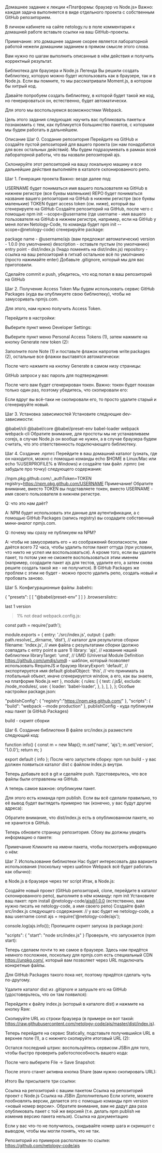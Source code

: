 Домашнее задание к лекции «Платформы: браузер vs Node.js»
Важно: каждая задача выполняется в виде отдельного проекта с собственным GitHub репозиторием.

В личном кабинете на сайте netology.ru в поле комментария к домашней работе вставьте ссылки на ваш GitHub-проекты.

Примечание: это домашнее задание скорее является лабораторной работой нежели домашним заданием в прямом смысле этого слова.

Вам нужно по шагам выполнить описанные в нём действия и получить корректный результат.

Библиотека для браузера и Node.js
Легенда
Вы решили создать библиотеку, которую можно будет использовать как в браузере, так и в Node.js. Если вы помните, то мы рассматривали Moment.js, в котором бы хитрый код.

Давайте попробуем создать библиотеку, в которой будет такой же код, но генерироваться он, естественно, будет автоматически.

Для этого мы воспользуемся возможностями Webpack.

Цель этого задания следующая: научить вас публиковать пакеты и познакомить с тем, как публикуется большинство пакетов, с которыми мы будем работать в дальнейшем.

Описание
Шаг 0. Создание репозитория
Перейдите на GitHub и создайте пустой репозиторий для вашего проекта (он нам понадобится для всех остальных действий). Мы будем подразумевать в рамках всей лабораторной работы, что вы назвали репозиторий ajs.

Склонируйте этот репозиторий на вашу локальную машину и все дальнейшие действия выполняйте в каталоге склонированного репо.

Шаг 1. Генерация проекта
Важно: везде далее под:

USERNAME будет пониматься имя вашего пользователя на GitHub в нижнем регистре (все буквы маленькие)
REPO будет пониматься название вашего репозитория на GitHub в нижнем регистре (все буквы маленькие)
TOKEN будет access token (см. ниже), который вы сгенерируете на GitHub
Создайте репозиторий на GitHub, после чего с помощью npm init --scope=@username (где username - имя вашего пользователя на GitHub в нижнем регистре, например, если на GitHub у меня логин Netology-Code, то команда будет npm init --scope=@netology-code) сгенерируйте package:

package name - @username/ajs (вам предложат автоматически)
version - 1.0.0 (по умолчанию)
description - оставьте пустым (по умолчанию)
entry point - dist/index.js (!надо поменять на dist/index.js)
repository - ссылка на ваш репозиторий в гитхаб
остальное всё по умолчанию (просто нажимайте enter)
Добавьте .gitignore, который мы для вас приготовили.

Сделайте commit и push, убедитесь, что код попал в ваш репозиторий на GitHub

Шаг 2. Получение Access Token
Мы будем использовать сервис GitHub Packages (куда вы опубликуете свою библиотеку), чтобы не замусоривать npmjs.com.

Для этого, нам нужно получить Access Token.

Перейдите в настройки:



Выберите пункт меню Developer Settings:



Выберите пункт меню Personal Access Tokens (1), затем нажмите на кнопку Generate new token (2):



Заполните поле Note (1) и поставьте флажок напротив write:packages (2), остальные все флажки выставятся автоматически:



После чего нажмите на кнопку Generate в самом низу страницы:



GitHub запроси у вас пароль для подтверждения:



После чего вам будет сгенерирован токен. Важно: токен будет показан только один раз, поэтому убедитесь, что скопировали его:



Если вдруг вы всё-таки не скопировали его, то просто удалите старый и сгенерируйте новый.

Шаг 3. Установка зависимостей
Установите следующие dev-зависимости:

@babel/cli
@babel/core
@babel/preset-env
babel-loader
webpack
webpack-cli
Обратите внимание, для простоты мы не устанавливаем corejs, в случае Node.js он вообще не нужен, а в случае браузера будем считать, что это ответственность подключающего библиотеку.

Шаг 4. Создание .npmrc
Перейдите в ваш домашний каталог (узнать, где он находится, можно с помощью команды echo $HOME в Linux/Mac или echo %USERPROFILE% в Windows) и создайте там файл .npmrc (не забудьте про точку) следующего содержания:

//npm.pkg.github.com/:_authToken=TOKEN
registry=https://npm.pkg.github.com/USERNAME
Примечание!
Обратите внимание, вместо TOKEN вы подставляете токен, вместо USERNAME - имя своего пользователя в нижнем регистре.

Q: что это нам даёт?

A: NPM будет использовать эти данные для аутентификации, а с помощью GitHub Packages (запись registry) вы создадите собственный мини-аналог npmjs.com.

Q: почему мы сразу не публикуем на NPM?

A: чтобы не замусоривать его + из соображений безопасности, вам даётся всего 72 часа, чтобы удалить потом пакет оттуда (при условии, что никто не успел им воспользоваться). А кроме того, если вы удалите пакет, то потом уже не сможете воспользоваться этим именем (например, создадите пакет ajs для тестов, удалите его, а затем снова решите создать такой же - не получится). В GitHub Packages же проблем с этим не будет - можно просто удалить репо, создать новый и пробовать заново.

Шаг 5. Конфигурационные файлы
.babelrc:

{
  "presets": [
    [
      "@babel/preset-env"
    ]
  ]
}
.browserslistrc:

last 1 version
> 1%
not dead
webpack.config.js:

const path = require('path');

module.exports = {
  entry: './src/index.js',
  output: {
    path: path.resolve(__dirname, 'dist'), // каталог для результатов сборки 
    filename: 'index.js', // имя файла с результатами сборки (должно совпадать с entry point в шаге 1)
    library: 'ajs', // название нашей библиотеки
    libraryTarget: 'umd', // UMD (Universal Module Definition https://github.com/umdjs/umd) - шаблон, который позволяет использовать RequireJS и браузер
    libraryExport: 'default', // экспортируется имя default
    globalObject: 'this', // что принимать за глобальный объект, иначе сгенерируется window, а его, как вы знаете, на платформе Node.js нет
  },
  module: {
    rules: [
      {
        test: /\.js$/,
        exclude: /node_modules/,
        use: {
          loader: 'babel-loader',
        },
      },
    ],
  },
};
Особые настройки package.json:

  "publishConfig": {
    "registry":"https://npm.pkg.github.com/"
  },
  "scripts": {
    "build": "webpack --mode production"
  },
publishConfig - куда публикуем наш пакет (в GitHub Packages)

build - скрипт сборки

Шаг 6. Создание библиотеки
В файле src/index.js разместите следующий код:

function info() {
  const m = new Map();
  m.set('name', 'ajs');
  m.set('version', '1.0.0');
  return m;
}

export default {
  info
};
После чего запустите сборку: npm run build - у вас должен появиться каталог dist с файлом index.js внутри.

Теперь добавьте всё в git и сделайте push. Удостоверьтесь, что все файлы были отправлены на GitHub.

А теперь самое важное: опубликуем пакет.

Для этого есть команда npm publish. Если вы всё сделали правильно, то её вывод будет выглядеть примерно так (конечно, у вас будут другие адреса):



Обратите внимание, что dist/index.js есть в опубликованном пакете, но не хранится в GitHub.

Теперь обновите страницу репозитория. Сбоку вы должны увидеть информацию о пакете:



Примечание
Кликните на имени пакета, чтобы посмотреть информацию о нём:


Шаг 7. Использование библиотеки
Нас будет интересовать два варианта использования (поскольку через шаблон Webpack всё будет работать как обычно):

в Node.js
в браузере через тег script
Итак, в Node.js:

Создайте новый проект (GitHub репозиторий, clone, перейдите в каталог склонированного репо), выполните в нём команду: npm init
Установите ваш пакет: npm install @netology-code/ajs@1.0.0 (естественно, вам нужно писать не netology-code, а имя своего репо)
Создайте файл src/index.js следующего содержания:
// у вас будет не netology-code, а ваш username
const ajs = require('@netology-code/ajs');

console.log(ajs.info());
Пропишите скрипт запуска (в package.json):

"scripts": {
   "start": "node src/index.js"
}
Проверьте, что запускается (npm start):



Теперь сделаем почти то же самое в браузере. Здесь нам придётся немного посложнее, поскольку для npmjs.com есть специальный CDN https://unpkg.com/, который вам позволяет через URL подключать конкретные файлы.

Для GitHub Packages такого пока нет, поэтому придётся сделать чуть по-другому.

Удалите каталог dist из .gitignore и запушьте его на GitHub (удостоверьтесь, что он там появился):



Перейдите к файлу index.js (который в каталоге dist) и нажмите на кнопку Raw:



Скопируйте URL из строки браузера (в примере он вот такой: https://raw.githubusercontent.com/netology-code/ajs/master/dist/index.js).

Теперь перейдите на сервис Statically, подставьте получившийся URL в верхнее поле (1), а с нижнего скопируйте итоговый URL (2):



Остался последний штрих: воспользуйтесь сервисом JSBin для того, чтобы быстро проверить работоспособность вашего кода:



После чего выберите File -> Save Snapshot:



После этого станет активна кнопка Share (вам нужно скопировать URL):



Итого
Вы присылаете три ссылки:

Ссылка на репозиторий с вашим пакетом
Ссылка на репозиторий проект с Node.js
Ссылка на JSBin
Дополнительно
Если хотите, можете пообновлять версии, делается это с помощью команды npm version <новый номер версии>. Обратите внимание, вам не дадут два раза опубликовать пакет с той же версией (т.е. делать npm publish не изменив версию пакета нельзя). Ссылка на документацию

Если у вас что-то не получилось, скидывайте номер шага и скриншот с выводом, чтобы мы могли понять, что не так.

Репозиторий из примеров расположен по ссылке: https://github.com/netology-code/ajs
